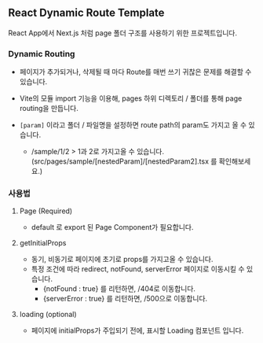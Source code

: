 ## React Dynamic Route Template

React App에서 Next.js 처럼 page 폴더 구조를 사용하기 위한 프로젝트입니다.

### Dynamic Routing

-   페이지가 추가되거나, 삭제될 때 마다 Route를 매번 쓰기 귀찮은 문제를 해결할 수 있습니다.

-   Vite의 모듈 import 기능을 이용해, pages 하위 디렉토리 / 폴더를 통해 page routing을 만듭니다.

-   `[param]` 이라고 폴더 / 파일명을 설정하면 route path의 param도 가지고 올 수 있습니다.
    -   /sample/1/2 > 1과 2로 가지고올 수 있습니다. (src/pages/sample/[nestedParam]/[nestedParam2].tsx 를 확인해보세요.)

### 사용법

1. Page (Required)

    - default 로 export 된 Page Component가 필요합니다.

2. getInitialProps

    - 동기, 비동기로 페이지에 초기로 props를 가지고올 수 있습니다.
    - 특정 조건에 따라 redirect, notFound, serverError 페이지로 이동시킬 수 있습니다.
        - {notFound : true} 를 리턴하면, /404로 이동합니다.
        - {serverError : true} 를 리턴하면, /500으로 이동합니다.

3. loading (optional)

    - 페이지에 initialProps가 주입되기 전에, 표시할 Loading 컴포넌트 입니다.
